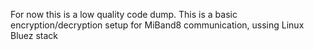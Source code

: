 For now this is a low quality code dump. This is a basic encryption/decryption setup for MiBand8 communication, ussing Linux Bluez stack

